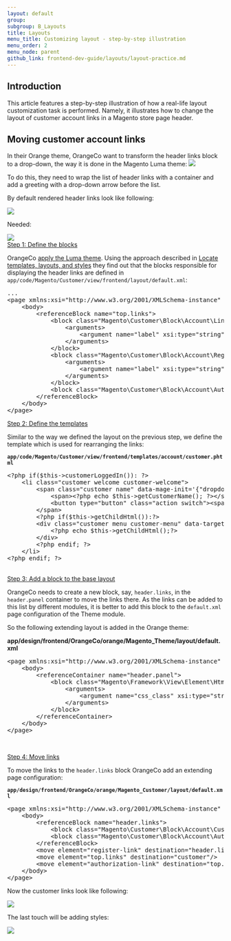 ```yaml
---
layout: default
group:
subgroup: B_Layouts
title: Layouts
menu_title: Customizing layout - step-by-step illustration
menu_order: 2
menu_node: parent
github_link: frontend-dev-guide/layouts/layout-practice.md
---
```


<h2>Introduction</h2>
This article features a step-by-step illustration of how a real-life layout customization task is performed. Namely, it illustrates how to change the layout of customer account links in a Magento store page header.

<h2>Moving customer account links</h2>
In their Orange theme, OrangeCo want to transform the header links block to a drop-down, the way it is done in the Magento Luma theme:


<img src="{{ site.baseurl }}common/images/layout_transform.png">

To do this, they need to wrap the list of header links with a container and add a greeting with a drop-down arrow before the list.

By default rendered header links look like following:

<img src="{{ site.baseurl }}common/images/layout_code_before1.png">

Needed:

<img src="{{ site.baseurl }}common/images/layout_code_after.png">

<br>
<u>Step 1: Define the blocks</u>

OrangeCo <a href="{{site.gdeurl}}frontend-dev-guide/themes/theme-apply.html#theme-apply-apply">apply the Luma theme</a>. Using the approach described in <a href="{{site.gdeurl}}frontend-dev-guide/themes/debug-theme.html">Locate templates, layouts, and styles</a> they find out that the blocks responsible for displaying the header links are defined in `app/code/Magento/Customer/view/frontend/layout/default.xml`:

<pre>
...
&lt;page&nbsp;xmlns:xsi=&quot;http://www.w3.org/2001/XMLSchema-instance&quot;&nbsp;xsi:noNamespaceSchemaLocation=&quot;../../../../../../../lib/internal/Magento/Framework/View/Layout/etc/page_configuration.xsd&quot;&gt;
&nbsp;&nbsp;&nbsp;&nbsp;&lt;body&gt;
&nbsp;&nbsp;&nbsp;&nbsp;&nbsp;&nbsp;&nbsp;&nbsp;&lt;referenceBlock&nbsp;name=&quot;top.links&quot;&gt;
&nbsp;&nbsp;&nbsp;&nbsp;&nbsp;&nbsp;&nbsp;&nbsp;&nbsp;&nbsp;&nbsp;&nbsp;&lt;block&nbsp;class=&quot;Magento\Customer\Block\Account\Link&quot;&nbsp;name=&quot;my-account-link&quot;&gt;
&nbsp;&nbsp;&nbsp;&nbsp;&nbsp;&nbsp;&nbsp;&nbsp;&nbsp;&nbsp;&nbsp;&nbsp;&nbsp;&nbsp;&nbsp;&nbsp;&lt;arguments&gt;
&nbsp;&nbsp;&nbsp;&nbsp;&nbsp;&nbsp;&nbsp;&nbsp;&nbsp;&nbsp;&nbsp;&nbsp;&nbsp;&nbsp;&nbsp;&nbsp;&nbsp;&nbsp;&nbsp;&nbsp;&lt;argument&nbsp;name=&quot;label&quot;&nbsp;xsi:type=&quot;string&quot;&nbsp;translate=&quot;true&quot;&gt;My&nbsp;Account&lt;/argument&gt;
&nbsp;&nbsp;&nbsp;&nbsp;&nbsp;&nbsp;&nbsp;&nbsp;&nbsp;&nbsp;&nbsp;&nbsp;&nbsp;&nbsp;&nbsp;&nbsp;&lt;/arguments&gt;
&nbsp;&nbsp;&nbsp;&nbsp;&nbsp;&nbsp;&nbsp;&nbsp;&nbsp;&nbsp;&nbsp;&nbsp;&lt;/block&gt;
&nbsp;&nbsp;&nbsp;&nbsp;&nbsp;&nbsp;&nbsp;&nbsp;&nbsp;&nbsp;&nbsp;&nbsp;&lt;block&nbsp;class=&quot;Magento\Customer\Block\Account\RegisterLink&quot;&nbsp;name=&quot;register-link&quot;&gt;
&nbsp;&nbsp;&nbsp;&nbsp;&nbsp;&nbsp;&nbsp;&nbsp;&nbsp;&nbsp;&nbsp;&nbsp;&nbsp;&nbsp;&nbsp;&nbsp;&lt;arguments&gt;
&nbsp;&nbsp;&nbsp;&nbsp;&nbsp;&nbsp;&nbsp;&nbsp;&nbsp;&nbsp;&nbsp;&nbsp;&nbsp;&nbsp;&nbsp;&nbsp;&nbsp;&nbsp;&nbsp;&nbsp;&lt;argument&nbsp;name=&quot;label&quot;&nbsp;xsi:type=&quot;string&quot;&nbsp;translate=&quot;true&quot;&gt;Register&lt;/argument&gt;
&nbsp;&nbsp;&nbsp;&nbsp;&nbsp;&nbsp;&nbsp;&nbsp;&nbsp;&nbsp;&nbsp;&nbsp;&nbsp;&nbsp;&nbsp;&nbsp;&lt;/arguments&gt;
&nbsp;&nbsp;&nbsp;&nbsp;&nbsp;&nbsp;&nbsp;&nbsp;&nbsp;&nbsp;&nbsp;&nbsp;&lt;/block&gt;
&nbsp;&nbsp;&nbsp;&nbsp;&nbsp;&nbsp;&nbsp;&nbsp;&nbsp;&nbsp;&nbsp;&nbsp;&lt;block&nbsp;class=&quot;Magento\Customer\Block\Account\AuthorizationLink&quot;&nbsp;name=&quot;authorization-link&quot;&nbsp;template=&quot;account/link/authorization.phtml&quot;/&gt;
&nbsp;&nbsp;&nbsp;&nbsp;&nbsp;&nbsp;&nbsp;&nbsp;&lt;/referenceBlock&gt;
&nbsp;&nbsp;&nbsp;&nbsp;&lt;/body&gt;
&lt;/page&gt;
</pre>

<u>Step 2: Define the templates</u>

Similar to the way we defined the layout on the previous step, we 
define the  template which is used for rearranging the links:

**`app/code/Magento/Customer/view/frontend/templates/account/customer.phtml`**

<pre>
&lt;?php&nbsp;if($this-&gt;customerLoggedIn()):&nbsp;?&gt;
&nbsp;&nbsp;&nbsp;&nbsp;&lt;li&nbsp;class=&quot;customer&nbsp;welcome&nbsp;customer-welcome&quot;&gt;
&nbsp;&nbsp;&nbsp;&nbsp;&nbsp;&nbsp;&nbsp;&nbsp;&lt;span&nbsp;class=&quot;customer&nbsp;name&quot;&nbsp;data-mage-init='{&quot;dropdown&quot;:{}}'&nbsp;data-toggle=&quot;dropdown&quot;&gt;
&nbsp;&nbsp;&nbsp;&nbsp;&nbsp;&nbsp;&nbsp;&nbsp;&nbsp;&nbsp;&nbsp;&nbsp;&lt;span&gt;&lt;?php&nbsp;echo&nbsp;$this-&gt;getCustomerName();&nbsp;?&gt;&lt;/span&gt;
&nbsp;&nbsp;&nbsp;&nbsp;&nbsp;&nbsp;&nbsp;&nbsp;&nbsp;&nbsp;&nbsp;&nbsp;&lt;button&nbsp;type=&quot;button&quot;&nbsp;class=&quot;action&nbsp;switch&quot;&gt;&lt;span&gt;&lt;?php&nbsp;echo&nbsp;__('Change')?&gt;&lt;/span&gt;&lt;/button&gt;
&nbsp;&nbsp;&nbsp;&nbsp;&nbsp;&nbsp;&nbsp;&nbsp;&lt;/span&gt;
&nbsp;&nbsp;&nbsp;&nbsp;&nbsp;&nbsp;&nbsp;&nbsp;&lt;?php&nbsp;if($this-&gt;getChildHtml()):?&gt;
&nbsp;&nbsp;&nbsp;&nbsp;&nbsp;&nbsp;&nbsp;&nbsp;&lt;div&nbsp;class=&quot;customer&nbsp;menu&nbsp;customer-menu&quot;&nbsp;data-target=&quot;dropdown&quot;&gt;
&nbsp;&nbsp;&nbsp;&nbsp;&nbsp;&nbsp;&nbsp;&nbsp;&nbsp;&nbsp;&nbsp;&nbsp;&lt;?php&nbsp;echo&nbsp;$this-&gt;getChildHtml();?&gt;
&nbsp;&nbsp;&nbsp;&nbsp;&nbsp;&nbsp;&nbsp;&nbsp;&lt;/div&gt;
&nbsp;&nbsp;&nbsp;&nbsp;&nbsp;&nbsp;&nbsp;&nbsp;&lt;?php&nbsp;endif;&nbsp;?&gt;
&nbsp;&nbsp;&nbsp;&nbsp;&lt;/li&gt;
&lt;?php&nbsp;endif;&nbsp;?&gt;
</pre>
<br>
<u>Step 3: Add a block to the base layout</u>

OrangeCo needs to create a new block, say, `header.links`, in the `header.panel` container to move the links there. As the links can be added to this list by different modules, it is better to add this block to the `default.xml` page configuration of the Theme module.

So the following extending layout is added in the Orange theme:

**app/design/frontend/OrangeCo/orange/Magento_Theme/layout/default.xml**
<pre>
&lt;page&nbsp;xmlns:xsi=&quot;http://www.w3.org/2001/XMLSchema-instance&quot;&nbsp;xsi:noNamespaceSchemaLocation=&quot;../../../../../../../lib/internal/Magento/Framework/View/Layout/etc/page_configuration.xsd&quot;&gt;
&nbsp;&nbsp;&nbsp;&nbsp;&lt;body&gt;
&nbsp;&nbsp;&nbsp;&nbsp;&nbsp;&nbsp;&nbsp;&nbsp;&lt;referenceContainer&nbsp;name=&quot;header.panel&quot;&gt;
&nbsp;&nbsp;&nbsp;&nbsp;&nbsp;&nbsp;&nbsp;&nbsp;&nbsp;&nbsp;&nbsp;&nbsp;&lt;block&nbsp;class=&quot;Magento\Framework\View\Element\Html\Links&quot;&nbsp;name=&quot;header.links&quot;&gt;
&nbsp;&nbsp;&nbsp;&nbsp;&nbsp;&nbsp;&nbsp;&nbsp;&nbsp;&nbsp;&nbsp;&nbsp;&nbsp;&nbsp;&nbsp;&nbsp;&lt;arguments&gt;
&nbsp;&nbsp;&nbsp;&nbsp;&nbsp;&nbsp;&nbsp;&nbsp;&nbsp;&nbsp;&nbsp;&nbsp;&nbsp;&nbsp;&nbsp;&nbsp;&nbsp;&nbsp;&nbsp;&nbsp;&lt;argument&nbsp;name=&quot;css_class&quot;&nbsp;xsi:type=&quot;string&quot;&gt;header&nbsp;links&lt;/argument&gt;
&nbsp;&nbsp;&nbsp;&nbsp;&nbsp;&nbsp;&nbsp;&nbsp;&nbsp;&nbsp;&nbsp;&nbsp;&nbsp;&nbsp;&nbsp;&nbsp;&lt;/arguments&gt;
&nbsp;&nbsp;&nbsp;&nbsp;&nbsp;&nbsp;&nbsp;&nbsp;&nbsp;&nbsp;&nbsp;&nbsp;&lt;/block&gt;
&nbsp;&nbsp;&nbsp;&nbsp;&nbsp;&nbsp;&nbsp;&nbsp;&lt;/referenceContainer&gt;
&nbsp;&nbsp;&nbsp;&nbsp;&lt;/body&gt;
&lt;/page&gt;
</pre>

<br>

<u>Step 4: Move links</u>

To move the links to the `header.links` block OrangeCo add an extending page configuration:

**`app/design/frontend/OrangeCo/orange/Magento_Customer/layout/default.xml`**

<pre>
&lt;page&nbsp;xmlns:xsi=&quot;http://www.w3.org/2001/XMLSchema-instance&quot;&nbsp;xsi:noNamespaceSchemaLocation=&quot;../../../../../../../lib/internal/Magento/Framework/View/Layout/etc/page_configuration.xsd&quot;&gt;
&nbsp;&nbsp;&nbsp;&nbsp;&lt;body&gt;
&nbsp;&nbsp;&nbsp;&nbsp;&nbsp;&nbsp;&nbsp;&nbsp;&lt;referenceBlock&nbsp;name=&quot;header.links&quot;&gt;
&nbsp;&nbsp;&nbsp;&nbsp;&nbsp;&nbsp;&nbsp;&nbsp;&nbsp;&nbsp;&nbsp;&nbsp;&lt;block&nbsp;class=&quot;Magento\Customer\Block\Account\Customer&quot;&nbsp;name=&quot;customer&quot;&nbsp;template=&quot;account/customer.phtml&quot;&nbsp;before=&quot;-&quot;/&gt;
&nbsp;&nbsp;&nbsp;&nbsp;&nbsp;&nbsp;&nbsp;&nbsp;&nbsp;&nbsp;&nbsp;&nbsp;&lt;block&nbsp;class=&quot;Magento\Customer\Block\Account\AuthorizationLink&quot;&nbsp;name=&quot;authorization-link-login&quot;&nbsp;template=&quot;account/link/authorization.phtml&quot;/&gt;
&nbsp;&nbsp;&nbsp;&nbsp;&nbsp;&nbsp;&nbsp;&nbsp;&lt;/referenceBlock&gt;
&nbsp;&nbsp;&nbsp;&nbsp;&nbsp;&nbsp;&nbsp;&nbsp;&lt;move&nbsp;element=&quot;register-link&quot;&nbsp;destination=&quot;header.links&quot;/&gt;
&nbsp;&nbsp;&nbsp;&nbsp;&nbsp;&nbsp;&nbsp;&nbsp;&lt;move&nbsp;element=&quot;top.links&quot;&nbsp;destination=&quot;customer&quot;/&gt;
&nbsp;&nbsp;&nbsp;&nbsp;&nbsp;&nbsp;&nbsp;&nbsp;&lt;move&nbsp;element=&quot;authorization-link&quot;&nbsp;destination=&quot;top.links&quot;&nbsp;after=&quot;-&quot;/&gt;
&nbsp;&nbsp;&nbsp;&nbsp;&lt;/body&gt;
&lt;/page&gt;
</pre>

Now the customer links look like following:

<img src="{{ site.baseurl }}common/images/layout_screen2.png">

The last touch will be adding styles:

<img src="{{ site.baseurl }}common/images/layout_screen3.png">




